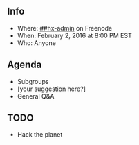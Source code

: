 ## Info
* Where: [##hx-admin](https://kiwiirc.com/client/chat.freenode.net/##hx-admin) on Freenode
* When: February 2, 2016 at 8:00 PM EST
* Who: Anyone

## Agenda
* Subgroups
* [your suggestion here?]
* General Q&A

## TODO
* Hack the planet
